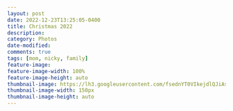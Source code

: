 ```yaml
---
layout: post
date: 2022-12-23T13:25:05-0400
title: Christmas 2022
description: 
category: Photos
date-modified:
comments: true
tags: [mom, nicky, family]
feature-image: 
feature-image-width: 100%
feature-image-height: auto
thumbnail-image: https://lh3.googleusercontent.com/fsednYT0VIkejdlQJiAsCn5gqAS_wpAc24zoXIb6SaTBZNOWmX6ciY3HRoT5HqJPloD1TmeuDYAV8UyWluBtoQxTsWtOS9Lg16tysE08o3qjnl7vvegoW9Q17DcLzbRBaXAtHw9rnrY=w1920-h1080
thumbnail-image-width: 150px
thumbnail-image-height: auto
---
```

<script src="https://cdn.jsdelivr.net/npm/publicalbum@latest/embed-ui.min.js" async></script>
<div class="pa-gallery-player-widget" style="width:100%; height:480px; display:none;"
  data-link="https://photos.app.goo.gl/2sLadQrffYn2QvRK9"
  data-title="Christmas 2022"
  data-description="18 new items added to shared album">
  <object data="https://lh3.googleusercontent.com/G6MkiEKBOvfjPG3tXdCNWLC8aSCMMKHSIWniGKhEQp1q-Y_brpkG7xE-Yg6wgccuUmDq2UTgjRclFnHjcNF89Gp4BmsyWbN0g_E_OGfhV6V9kmglq_eNekJjoNhrd7NxxuJfpVE9c00=w1920-h1080"></object>
  <object data="https://lh3.googleusercontent.com/o_Ml9YhDZ0uRfG7oyRDrDQI21OT4golILD8xloi4YD1B5JyBEMFDXD_oTwcCeZPEQgz-uaB28u-Xg1uBRbWy0-9LRldrtbShg6cEPMPBPCC6ycU4F2dM_ZXwfgLGTmouVI7TpU4CTgM=w1920-h1080"></object>
  <object data="https://lh3.googleusercontent.com/fsednYT0VIkejdlQJiAsCn5gqAS_wpAc24zoXIb6SaTBZNOWmX6ciY3HRoT5HqJPloD1TmeuDYAV8UyWluBtoQxTsWtOS9Lg16tysE08o3qjnl7vvegoW9Q17DcLzbRBaXAtHw9rnrY=w1920-h1080"></object>
  <object data="https://lh3.googleusercontent.com/7WX1U09TwJKoTrIhPxZPYngo17wPJjC4eUzI2Gw9OOFWVxKDtrBJ1vcbwZDHuC_UShz937wIX_xTXG2WjYk2tUPIIi8V-d06AmMW9f1mXHTbVzw2_l7uwrQxusiI8irnAeV83dOZTBQ=w1920-h1080"></object>
  <object data="https://lh3.googleusercontent.com/DryjTvIgjmVrDxHnX-CnN5CWf5FIlOADp_JMfGOz1Pri0b-6jfOD1MsRTza1LCLHjv1X8R-HH0P9YIZQBfwGV1eNxHKGBkp_aylIIyC64CfN5K3lGkrez_n8IUEEoWvHkdnGgHfUoCk=w1920-h1080"></object>
  <object data="https://lh3.googleusercontent.com/SvcZtglJkscvpo65cON2I9rRZ02RWUwG_L35FGTHidgQ758ZjQu81d9ABBUCst46F_6p4mFKhTUEHP2pp3xeBPpksBvzY3Qm5zWUlZj7SvbHXw6GmupeTtKNErhQ6mW7EycpxBI8Wz8=w1920-h1080"></object>
  <object data="https://lh3.googleusercontent.com/tbSwrkRsQ-CrKo6imViQtGufkE-PKENW_dlcfD6GqS_FOUSEPmOfVtB-qFIU2ewtAw19fnWI_QB1ysI17fLRwwlrgFxEkkuCNRisV-p3t0EvHQYMEcwEcmcgJlR7-dECVEInHWKzym4=w1920-h1080"></object>
  <object data="https://lh3.googleusercontent.com/zfaakArSwA0ynBMOnKgcm-oeahbZuPY3_Vo8iZ2wS_2IeZkhzgiBXHeIZ6KXBSyfK0mV-n09n8ZfZmojZ5y3X8VKi9PjsNTYxaxFD47tVJEQzdP91vi4u15sI5IImQXp1xh3hznianQ=w1920-h1080"></object>
  <object data="https://lh3.googleusercontent.com/pSBXokyMe8fxBDWuIEVUujFB1bRRK1Ipxv4NQhCzqCUi-J3G9Ax2UNfvJ4F7JpIk1TwAydXzu45QuKQCYRq8YddrpiZ7Nl3T0EAXHYcz2ynaOM6op6iP7CGuksOKbrYDHpppbfbCHyo=w1920-h1080"></object>
  <object data="https://lh3.googleusercontent.com/Z0AG7eEhYdBMnAKdD1Jom1bmpSP35xg9KXe_lDPWeaEHHTKCux-fvA1qnHYQwnEQoqWQYvaJbwYEjxwIbN8driSSZsASvwK-OXw70H-WjCcOksKV-gR_7LR0w02BARoCzO0zJmUKn9Y=w1920-h1080"></object>
  <object data="https://lh3.googleusercontent.com/VsFV8YoVlhoaRyT6Vp5zAncVXPFzqs0sZfLwAiu5783TfckAnLzyqwkiyDEvN7Z3KzPQPJRFe6x-sCXkfDyha9jhl7fVRraWA1djcIKdbeW3WYbmewWx_IWOrxK9UJ6iHV0pvgSFOS0=w1920-h1080"></object>
  <object data="https://lh3.googleusercontent.com/wKgc0PBCDD8Xe0OZomYKOtLPLq7VfjwUXh5HmE9sUKZ79EqMSWMHS3XjXvU41aXVgFyV4e0qVetivOI4xzA48OJHEy-M0-XNPDhX-sV_zx5eJTkJpUZfip2k0PaA77HxnpSIiK0zQFI=w1920-h1080"></object>
  <object data="https://lh3.googleusercontent.com/34ak0ZT0U6zksS8qXGe0ZW2srNdiqKs2S7coCbPvlSME6RkBQhl5ohE03TQVw5ZH6Gx651VIG_YCDA7Yi2nXSqYq8Bvuoq0lRqBEipVzRB5gMCYi-DY-1ZTQB6ztIGu-cXvP2t007C8=w1920-h1080"></object>
  <object data="https://lh3.googleusercontent.com/qZVDQtsVgRWGwIW2d7rINvSsHCfQvJvXI0lsaWeeoZ6PPtJBaye3b2vsrp0oMEdE6BxL4MXqV0_j-6-MTyiUoXwQ1AkAsMZcN30gzjTgU1a5vZ8Ng42aLxGZQt8dDdawUDN_OzZtJEc=w1920-h1080"></object>
  <object data="https://lh3.googleusercontent.com/XiNOIh1tVuM7Ofqe3MQHy6p4BVe8jaZHtDb4bb0e6_HYaX6X4j6Mk0T202YU49towzeB6gs0Xd6QocJUGoKakTHwrd5QwmYuCQRdPzPIkmQaDssNAFEdx63rEb6cKIq3zD-spAYZ9Xo=w1920-h1080"></object>
  <object data="https://lh3.googleusercontent.com/EIhD9mjGNNiWTK6bnm_fLFu3oEgq9g82g-Kgwm4_p2W7WHUWxaLSVE7oMNOoX_-SJkCTzCdcctPm8L82hy2aBv2zOO1RVRoqqQGSCFqJwYVPwiItTQTZKgCKgK3brL13gD8tkZQ7SgM=w1920-h1080"></object>
  <object data="https://lh3.googleusercontent.com/-6fAsoY6JHzcH_kmFEFWqjCvbhxJet83ykJdAQ2hra9mVaYelaA90ImJMGlaY9NcP7a4JXItvDpGV7a_1P8GBunNONsl9V1tvZUBFp9lhqgQ5J3ljpujLHX0m30s0EfMCeyGJwqI1FM=w1920-h1080"></object>
  <object data="https://lh3.googleusercontent.com/zV_0oIKkzGKUBwtTVc2PMiHcfDB1zTn56KmZdrdG8eEIrSN0aeXKYNnfA7Mb6q3fqqpD0yDK7J-JaS5FtMa56hveqAvBE1cmA7ZR8bhTs3SJhEzf3uDlnohOGwyWzRKCIYJ8dkvfdXc=w1920-h1080"></object>
</div>
